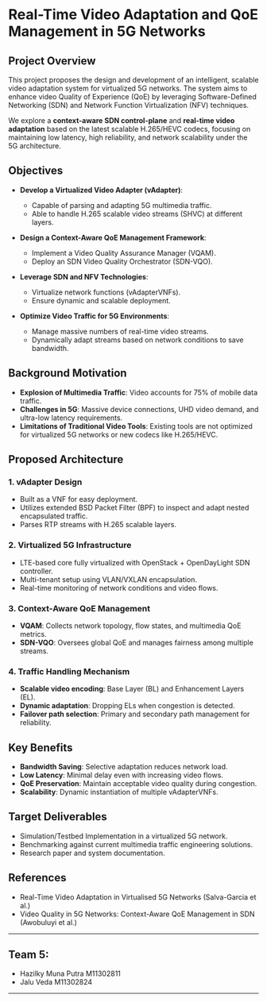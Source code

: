 # Real-Time Video Adaptation and QoE Management in 5G Networks

## Project Overview

This project proposes the design and development of an intelligent, scalable video adaptation system for virtualized 5G networks. The system aims to enhance video Quality of Experience (QoE) by leveraging Software-Defined Networking (SDN) and Network Function Virtualization (NFV) techniques.

We explore a **context-aware SDN control-plane** and **real-time video adaptation** based on the latest scalable H.265/HEVC codecs, focusing on maintaining low latency, high reliability, and network scalability under the 5G architecture.

## Objectives

- **Develop a Virtualized Video Adapter (vAdapter)**:
  - Capable of parsing and adapting 5G multimedia traffic.
  - Able to handle H.265 scalable video streams (SHVC) at different layers.

- **Design a Context-Aware QoE Management Framework**:
  - Implement a Video Quality Assurance Manager (VQAM).
  - Deploy an SDN Video Quality Orchestrator (SDN-VQO).

- **Leverage SDN and NFV Technologies**:
  - Virtualize network functions (vAdapterVNFs).
  - Ensure dynamic and scalable deployment.

- **Optimize Video Traffic for 5G Environments**:
  - Manage massive numbers of real-time video streams.
  - Dynamically adapt streams based on network conditions to save bandwidth.

## Background Motivation

- **Explosion of Multimedia Traffic**: Video accounts for 75% of mobile data traffic.
- **Challenges in 5G**: Massive device connections, UHD video demand, and ultra-low latency requirements.
- **Limitations of Traditional Video Tools**: Existing tools are not optimized for virtualized 5G networks or new codecs like H.265/HEVC.

## Proposed Architecture

### 1. vAdapter Design
- Built as a VNF for easy deployment.
- Utilizes extended BSD Packet Filter (BPF) to inspect and adapt nested encapsulated traffic.
- Parses RTP streams with H.265 scalable layers.

### 2. Virtualized 5G Infrastructure
- LTE-based core fully virtualized with OpenStack + OpenDayLight SDN controller.
- Multi-tenant setup using VLAN/VXLAN encapsulation.
- Real-time monitoring of network conditions and video flows.

### 3. Context-Aware QoE Management
- **VQAM**: Collects network topology, flow states, and multimedia QoE metrics.
- **SDN-VQO**: Oversees global QoE and manages fairness among multiple streams.

### 4. Traffic Handling Mechanism
- **Scalable video encoding**: Base Layer (BL) and Enhancement Layers (EL).
- **Dynamic adaptation**: Dropping ELs when congestion is detected.
- **Failover path selection**: Primary and secondary path management for reliability.

## Key Benefits

- **Bandwidth Saving**: Selective adaptation reduces network load.
- **Low Latency**: Minimal delay even with increasing video flows.
- **QoE Preservation**: Maintain acceptable video quality during congestion.
- **Scalability**: Dynamic instantiation of multiple vAdapterVNFs.

## Target Deliverables

- Simulation/Testbed Implementation in a virtualized 5G network.
- Benchmarking against current multimedia traffic engineering solutions.
- Research paper and system documentation.

## References

- Real-Time Video Adaptation in Virtualised 5G Networks (Salva-Garcia et al.)
- Video Quality in 5G Networks: Context-Aware QoE Management in SDN (Awobuluyi et al.)

---

## Team 5:
- Hazilky Muna Putra M11302811
- Jalu Veda M11302824


---
